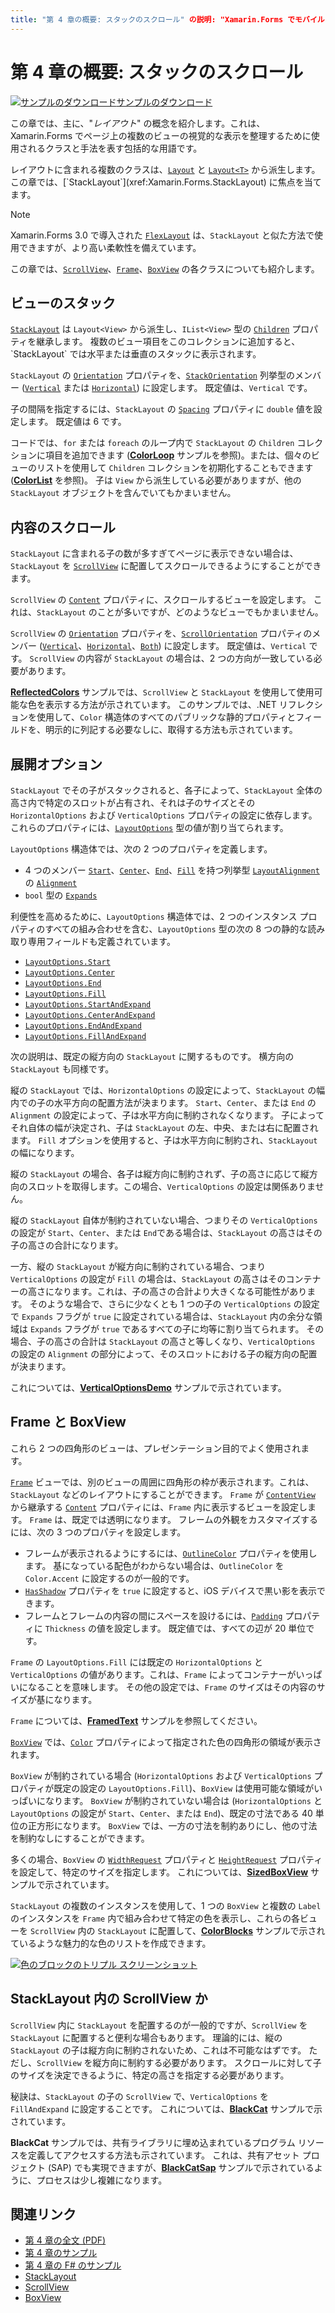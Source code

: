 ```yaml
---
title: "第 4 章の概要: スタックのスクロール" の説明: "Xamarin.Forms でモバイル アプリを作成する: 第 4 章の概要: スタックのスクロール" ms.prod: xamarin ms.technology: xamarin-forms ms.assetid:7A39FD4F-15AD-4F94-960E-9FEEB63FFD44 author: davidbritch ms.author: dabritch ms.date:07/19/2018 no-loc: [Xamarin.Forms, Xamarin.Essentials]
---
```


# <a name="summary-of-chapter-4-scrolling-the-stack"></a>第 4 章の概要: スタックのスクロール

[![サンプルのダウンロード](~/media/shared/download.png)サンプルのダウンロード](https://github.com/xamarin/xamarin-forms-book-samples/tree/master/Chapter04)

この章では、主に、"*レイアウト*" の概念を紹介します。これは、Xamarin.Forms でページ上の複数のビューの視覚的な表示を整理するために使用されるクラスと手法を表す包括的な用語です。

レイアウトに含まれる複数のクラスは、[`Layout`](xref:Xamarin.Forms.Layout) と [`Layout<T>`](xref:Xamarin.Forms.Layout`1) から派生します。 この章では、[`StackLayout`](xref:Xamarin.Forms.StackLayout) に焦点を当てます。

> [!NOTE]
> Xamarin.Forms 3.0 で導入された [`FlexLayout`](~/xamarin-forms/user-interface/layouts/flex-layout.md) は、`StackLayout` と似た方法で使用できますが、より高い柔軟性を備えています。

この章では、[`ScrollView`](xref:Xamarin.Forms.ScrollView)、[`Frame`](xref:Xamarin.Forms.Frame)、[`BoxView`](xref:Xamarin.Forms.BoxView) の各クラスについても紹介します。

## <a name="stacks-of-views"></a>ビューのスタック

[`StackLayout`](xref:Xamarin.Forms.StackLayout) は `Layout<View>` から派生し、`IList<View>` 型の [`Children`](xref:Xamarin.Forms.Layout`1) プロパティを継承します。 複数のビュー項目をこのコレクションに追加すると、`StackLayout` では水平または垂直のスタックに表示されます。

`StackLayout` の [`Orientation`](xref:Xamarin.Forms.StackLayout.Orientation) プロパティを、[`StackOrientation`](xref:Xamarin.Forms.StackOrientation) 列挙型のメンバー ([`Vertical`](xref:Xamarin.Forms.StackOrientation.Vertical) または [`Horizontal`](xref:Xamarin.Forms.StackOrientation.Horizontal)) に設定します。 既定値は、`Vertical` です。

子の間隔を指定するには、`StackLayout` の [`Spacing`](xref:Xamarin.Forms.StackLayout.Spacing) プロパティに `double` 値を設定します。 既定値は 6 です。

コードでは、`for` または `foreach` のループ内で `StackLayout` の `Children` コレクションに項目を追加できます ([**ColorLoop**](https://github.com/xamarin/xamarin-forms-book-samples/tree/master/Chapter04/ColorLoop) サンプルを参照)。または、個々のビューのリストを使用して `Children` コレクションを初期化することもできます ([**ColorList**](https://github.com/xamarin/xamarin-forms-book-samples/tree/master/Chapter04/ColorList) を参照)。 子は `View` から派生している必要がありますが、他の `StackLayout` オブジェクトを含んでいてもかまいません。

## <a name="scrolling-content"></a>内容のスクロール

`StackLayout` に含まれる子の数が多すぎてページに表示できない場合は、`StackLayout` を [`ScrollView`](xref:Xamarin.Forms.ScrollView) に配置してスクロールできるようにすることができます。

`ScrollView` の [`Content`](xref:Xamarin.Forms.ScrollView.Content) プロパティに、スクロールするビューを設定します。 これは、`StackLayout` のことが多いですが、どのようなビューでもかまいません。

`ScrollView` の [`Orientation`](xref:Xamarin.Forms.ScrollView.Orientation) プロパティを、[`ScrollOrientation`](xref:Xamarin.Forms.ScrollOrientation) プロパティのメンバー ([`Vertical`](xref:Xamarin.Forms.ScrollOrientation.Vertical)、[`Horizontal`](xref:Xamarin.Forms.ScrollOrientation.Horizontal)、[`Both`](xref:Xamarin.Forms.ScrollOrientation.Both)) に設定します。 既定値は、`Vertical` です。 `ScrollView` の内容が `StackLayout` の場合は、2 つの方向が一致している必要があります。

[**ReflectedColors**](https://github.com/xamarin/xamarin-forms-book-samples/tree/master/Chapter04/ReflectedColors) サンプルでは、`ScrollView` と `StackLayout` を使用して使用可能な色を表示する方法が示されています。 このサンプルでは、.NET リフレクションを使用して、`Color` 構造体のすべてのパブリックな静的プロパティとフィールドを、明示的に列記する必要なしに、取得する方法も示されています。

## <a name="the-expands-option"></a>展開オプション

`StackLayout` でその子がスタックされると、各子によって、`StackLayout` 全体の高さ内で特定のスロットが占有され、それは子のサイズとその `HorizontalOptions` および `VerticalOptions` プロパティの設定に依存します。 これらのプロパティには、[`LayoutOptions`](xref:Xamarin.Forms.LayoutOptions) 型の値が割り当てられます。

`LayoutOptions` 構造体では、次の 2 つのプロパティを定義します。

- 4 つのメンバー [`Start`](xref:Xamarin.Forms.LayoutAlignment.Start)、[`Center`](xref:Xamarin.Forms.LayoutAlignment.Center)、[`End`](xref:Xamarin.Forms.LayoutAlignment.End)、[`Fill`](xref:Xamarin.Forms.LayoutAlignment.Fill) を持つ列挙型 [`LayoutAlignment`](xref:Xamarin.Forms.LayoutAlignment) の [`Alignment`](xref:Xamarin.Forms.LayoutOptions.Alignment)
- `bool` 型の [`Expands`](xref:Xamarin.Forms.LayoutOptions.Expands)

利便性を高めるために、`LayoutOptions` 構造体では、2 つのインスタンス プロパティのすべての組み合わせを含む、`LayoutOptions` 型の次の 8 つの静的な読み取り専用フィールドも定義されています。

- [`LayoutOptions.Start`](xref:Xamarin.Forms.LayoutOptions.Start)
- [`LayoutOptions.Center`](xref:Xamarin.Forms.LayoutOptions.Center)
- [`LayoutOptions.End`](xref:Xamarin.Forms.LayoutOptions.End)
- [`LayoutOptions.Fill`](xref:Xamarin.Forms.LayoutOptions.Fill)
- [`LayoutOptions.StartAndExpand`](xref:Xamarin.Forms.LayoutOptions.StartAndExpand)
- [`LayoutOptions.CenterAndExpand`](xref:Xamarin.Forms.LayoutOptions.CenterAndExpand)
- [`LayoutOptions.EndAndExpand`](xref:Xamarin.Forms.LayoutOptions.EndAndExpand)
- [`LayoutOptions.FillAndExpand`](xref:Xamarin.Forms.LayoutOptions.FillAndExpand)

次の説明は、既定の縦方向の `StackLayout` に関するものです。 横方向の `StackLayout` も同様です。

縦の `StackLayout` では、`HorizontalOptions` の設定によって、`StackLayout` の幅内での子の水平方向の配置方法が決まります。 `Start`、`Center`、または `End` の `Alignment` の設定によって、子は水平方向に制約されなくなります。 子によってそれ自体の幅が決定され、子は `StackLayout` の左、中央、または右に配置されます。 `Fill` オプションを使用すると、子は水平方向に制約され、`StackLayout` の幅になります。

縦の `StackLayout` の場合、各子は縦方向に制約されず、子の高さに応じて縦方向のスロットを取得します。この場合、`VerticalOptions` の設定は関係ありません。

縦の `StackLayout` 自体が制約されていない場合、つまりその `VerticalOptions` の設定が `Start`、`Center`、または `End`である場合は、`StackLayout` の高さはその子の高さの合計になります。

一方、縦の `StackLayout` が縦方向に制約されている場合、つまり `VerticalOptions` の設定が `Fill` の場合は、`StackLayout` の高さはそのコンテナーの高さになります。これは、子の高さの合計より大きくなる可能性があります。 そのような場合で、さらに少なくとも 1 つの子の `VerticalOptions` の設定で `Expands` フラグが `true` に設定されている場合は、`StackLayout` 内の余分な領域は `Expands` フラグが `true` であるすべての子に均等に割り当てられます。 その場合、子の高さの合計は `StackLayout` の高さと等しくなり、`VerticalOptions` の設定の `Alignment` の部分によって、そのスロットにおける子の縦方向の配置が決まります。

これについては、[**VerticalOptionsDemo**](https://github.com/xamarin/xamarin-forms-book-samples/tree/master/Chapter04/VerticalOptionsDemo) サンプルで示されています。

## <a name="frame-and-boxview"></a>Frame と BoxView

これら 2 つの四角形のビューは、プレゼンテーション目的でよく使用されます。

[`Frame`](xref:Xamarin.Forms.Frame) ビューでは、別のビューの周囲に四角形の枠が表示されます。これは、`StackLayout` などのレイアウトにすることができます。 `Frame` が [`ContentView`](xref:Xamarin.Forms.ContentView) から継承する [`Content`](xref:Xamarin.Forms.ContentView.Content) プロパティには、`Frame` 内に表示するビューを設定します。 `Frame` は、既定では透明になります。 フレームの外観をカスタマイズするには、次の 3 つのプロパティを設定します。

- フレームが表示されるようにするには、[`OutlineColor`](xref:Xamarin.Forms.Frame.OutlineColor) プロパティを使用します。 基になっている配色がわからない場合は、`OutlineColor` を `Color.Accent` に設定するのが一般的です。
- [`HasShadow`](xref:Xamarin.Forms.Frame.HasShadow) プロパティを `true` に設定すると、iOS デバイスで黒い影を表示できます。
- フレームとフレームの内容の間にスペースを設けるには、[`Padding`](xref:Xamarin.Forms.Layout.Padding) プロパティに `Thickness` の値を設定します。 既定値では、すべての辺が 20 単位です。

`Frame` の `LayoutOptions.Fill` には既定の `HorizontalOptions` と `VerticalOptions` の値があります。これは、`Frame` によってコンテナーがいっぱいになることを意味します。 その他の設定では、`Frame` のサイズはその内容のサイズが基になります。

`Frame` については、[**FramedText**](https://github.com/xamarin/xamarin-forms-book-samples/tree/master/Chapter04/FramedText) サンプルを参照してください。

[`BoxView`](xref:Xamarin.Forms.BoxView) では、[`Color`](xref:Xamarin.Forms.BoxView.Color) プロパティによって指定された色の四角形の領域が表示されます。

`BoxView` が制約されている場合 (`HorizontalOptions` および `VerticalOptions` プロパティが既定の設定の `LayoutOptions.Fill`)、`BoxView` は使用可能な領域がいっぱいになります。 `BoxView` が制約されていない場合は (`HorizontalOptions` と `LayoutOptions` の設定が `Start`、`Center`、または `End`)、既定の寸法である 40 単位の正方形になります。 `BoxView` では、一方の寸法を制約ありにし、他の寸法を制約なしにすることができます。

多くの場合、`BoxView` の [`WidthRequest`](xref:Xamarin.Forms.VisualElement.WidthRequest) プロパティと [`HeightRequest`](xref:Xamarin.Forms.VisualElement.HeightRequest) プロパティを設定して、特定のサイズを指定します。 これについては、[**SizedBoxView**](https://github.com/xamarin/xamarin-forms-book-samples/tree/master/Chapter04/SizedBoxView) サンプルで示されています。

`StackLayout` の複数のインスタンスを使用して、1 つの `BoxView` と複数の `Label` のインスタンスを `Frame` 内で組み合わせて特定の色を表示し、これらの各ビューを `ScrollView` 内の `StackLayout` に配置して、[**ColorBlocks**](https://github.com/xamarin/xamarin-forms-book-samples/tree/master/Chapter04/ColorBlocks) サンプルで示されているような魅力的な色のリストを作成できます。

[![色のブロックのトリプル スクリーンショット](images/ch04fg11-small.png "色の一覧")](images/ch04fg11-large.png#lightbox "色の一覧")

## <a name="a-scrollview-in-a-stacklayout"></a>StackLayout 内の ScrollView か

`ScrollView` 内に `StackLayout` を配置するのが一般的ですが、`ScrollView` を `StackLayout` に配置すると便利な場合もあります。 理論的には、縦の `StackLayout` の子は縦方向に制約されないため、これは不可能なはずです。 ただし、`ScrollView` を縦方向に制約する必要があります。 スクロールに対して子のサイズを決定できるように、特定の高さを指定する必要があります。

秘訣は、`StackLayout` の子の `ScrollView` で、`VerticalOptions` を `FillAndExpand` に設定することです。 これについては、[**BlackCat**](https://github.com/xamarin/xamarin-forms-book-samples/tree/master/Chapter04/BlackCat) サンプルで示されています。

**BlackCat** サンプルでは、共有ライブラリに埋め込まれているプログラム リソースを定義してアクセスする方法も示されています。 これは、共有アセット プロジェクト (SAP) でも実現できますが、[**BlackCatSap**](https://github.com/xamarin/xamarin-forms-book-samples/tree/master/Chapter04/BlackCatSap) サンプルで示されているように、プロセスは少し複雑になります。

## <a name="related-links"></a>関連リンク

- [第 4 章の全文 (PDF)](https://download.xamarin.com/developer/xamarin-forms-book/XamarinFormsBook-Ch04-Apr2016.pdf)
- [第 4 章のサンプル](https://github.com/xamarin/xamarin-forms-book-samples/tree/master/Chapter04)
- [第 4 章の F# のサンプル](https://github.com/xamarin/xamarin-forms-book-samples/tree/master/Chapter04/FS)
- [StackLayout](~/xamarin-forms/user-interface/layouts/stacklayout.md)
- [ScrollView](~/xamarin-forms/user-interface/layouts/scrollview.md)
- [BoxView](~/xamarin-forms/user-interface/boxview.md)
